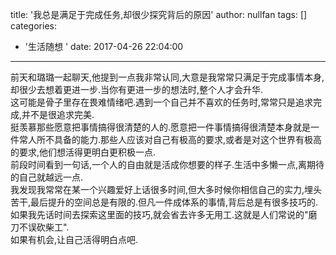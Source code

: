 title: '我总是满足于完成任务,却很少探究背后的原因'
author: nullfan
tags: []
categories:
  - '生活随想 '
date: 2017-04-26 22:04:00
---
前天和璐璐一起聊天,他提到一点我非常认同,大意是我常常只满足于完成事情本身,却很少去想着更进一步.当你有更进一步的想法时,整个人才会升华.  
这可能是骨子里存在畏难情绪吧.遇到一个自己并不喜欢的任务时,常常只是追求完成,并不是很追求完美.  
挺羡慕那些愿意把事情搞得很清楚的人的.愿意把一件事情搞得很清楚本身就是一件常人所不具备的能力.那些人应该对自己有极高的要求,或者是对这个世界有极高的要求,他们想活得更明白更积极一点.  
前段时间看到一句话,一个人的自由就是活成你想要的样子.生活中多懒一点,离期待的自己就越远一点.  
我发现我常常在某一个兴趣爱好上话很多时间,但大多时候你相信自己的实力,埋头苦干,最后提升的空间总是有限的.但凡一件成体系的事情,背后总是有很多技巧的.如果我先话时间去探索这里面的技巧,就会省去许多无用工.这就是人们常说的"磨刀不误砍柴工".   
如果有机会,让自己活得明白点吧.  
